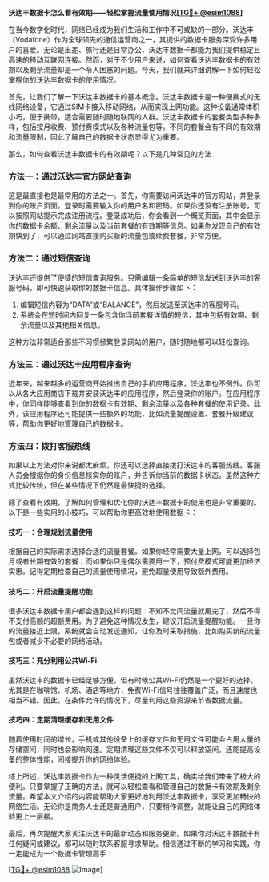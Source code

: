 **沃达丰数据卡怎么看有效期——轻松掌握流量使用情况[[TG💪+ @esim1088](https://t.me/s/esim1088)]**

在当今数字化时代，网络已经成为我们生活和工作中不可或缺的一部分。沃达丰（Vodafone）作为全球领先的通信运营商之一，其提供的数据卡服务深受许多用户的喜爱。无论是出差、旅行还是日常办公，沃达丰数据卡都能为我们提供稳定且高速的移动互联网连接。然而，对于不少用户来说，如何查看沃达丰数据卡的有效期以及剩余流量却是一个令人困惑的问题。今天，我们就来详细讲解一下如何轻松掌握你的沃达丰数据卡的使用情况。

首先，让我们了解一下沃达丰数据卡的基本概念。沃达丰数据卡是一种便携式的无线网络设备，它通过SIM卡接入移动网络，从而实现上网功能。这种设备通常体积小巧，便于携带，适合需要随时随地联网的人群。沃达丰数据卡的套餐类型多种多样，包括按月收费、预付费模式以及各种流量包等。不同的套餐会有不同的有效期和流量限制，因此了解自己的数据卡状态显得尤为重要。

那么，如何查看沃达丰数据卡的有效期呢？以下是几种常见的方法：

### 方法一：通过沃达丰官方网站查询

这是最直接也是最常用的方法之一。首先，你需要访问沃达丰的官方网站，并登录到你的账户页面。登录时需要输入你的用户名和密码。如果你还没有注册账号，可以按照网站提示完成注册流程。登录成功后，你会看到一个概览页面，其中会显示你的数据卡余额、剩余流量以及当前套餐的有效期等信息。如果你发现自己的有效期快到了，可以通过网站直接购买新的流量包或续费套餐，非常方便。

### 方法二：通过短信查询

沃达丰还提供了便捷的短信查询服务。只需编辑一条简单的短信发送到沃达丰的客服号码，即可快速获取你的数据卡信息。具体操作步骤如下：

1. 编辑短信内容为“DATA”或“BALANCE”，然后发送至沃达丰的客服号码。
2. 系统会在短时间内回复一条包含你当前套餐详情的短信，其中包括有效期、剩余流量以及其他相关信息。

这种方法非常适合那些不习惯频繁登录网站的用户，随时随地都可以轻松查询。

### 方法三：通过沃达丰应用程序查询

近年来，越来越多的运营商开始推出自己的手机应用程序，沃达丰也不例外。你可以从各大应用商店下载并安装沃达丰的应用程序，然后登录你的账户。在应用程序中，你同样能够查看到你的数据卡有效期、剩余流量以及各种套餐的使用记录。此外，该应用程序还可能提供一些额外的功能，比如流量提醒设置、套餐升级建议等，帮助你更好地管理自己的数据卡。

### 方法四：拨打客服热线

如果以上方法对你来说都太麻烦，你还可以选择直接拨打沃达丰的客服热线。客服人员会根据你的身份信息核实你的账户，并告诉你当前的数据卡状态。虽然这种方式比较传统，但在某些情况下仍然是最快捷的选择。

除了查看有效期，了解如何管理和优化你的沃达丰数据卡的使用也是非常重要的。以下是一些实用的小技巧，可以帮助你更高效地使用数据卡：

#### 技巧一：合理规划流量使用

根据自己的实际需求选择合适的流量套餐。如果你经常需要大量上网，可以选择包月或者长期有效的套餐；而如果你只是偶尔需要用一下，预付费模式可能更加经济实惠。记得定期检查自己的流量使用情况，避免超量使用导致额外费用。

#### 技巧二：开启流量提醒功能

很多沃达丰数据卡用户都会遇到这样的问题：不知不觉间流量就用完了，然后不得不支付高额的超额费用。为了避免这种情况发生，建议开启流量提醒功能。一旦你的流量接近上限，系统就会自动发送通知，让你及时采取措施，比如购买新的流量包或者减少不必要的网络活动。

#### 技巧三：充分利用公共Wi-Fi

虽然沃达丰的数据卡已经足够方便，但有时候公共Wi-Fi仍然是一个更好的选择。尤其是在咖啡馆、机场、酒店等地方，免费Wi-Fi信号往往覆盖广泛，而且速度也相当不错。因此，在条件允许的情况下，尽量利用这些资源来节省数据流量。

#### 技巧四：定期清理缓存和无用文件

随着使用时间的增长，手机或其他设备上的缓存文件和无用文件可能会占用大量的存储空间，同时也会影响网速。定期清理这些文件不仅可以释放空间，还能提高设备的整体性能，间接提升你的网络体验。

综上所述，沃达丰数据卡作为一种灵活便捷的上网工具，确实给我们带来了极大的便利。只要掌握了正确的方法，就可以轻松查看和管理自己的数据卡有效期及剩余流量。希望本文介绍的内容能帮助大家更好地利用沃达丰数据卡，享受更加畅快的网络生活。无论你是商务人士还是普通用户，只要稍作调整，就能让自己的网络体验更上一层楼。

最后，再次提醒大家关注沃达丰的最新动态和服务更新。如果你对沃达丰数据卡有任何疑问或建议，都可以随时联系客服寻求帮助。相信通过不断的学习和实践，你一定能成为一个数据卡管理高手！

[[TG💪+ @esim1088](https://t.me/s/esim1088) ![Image](https://i.postimg.cc/4NQfJmqS/Snipaste-2025-05-13-00-14-12.png)]
